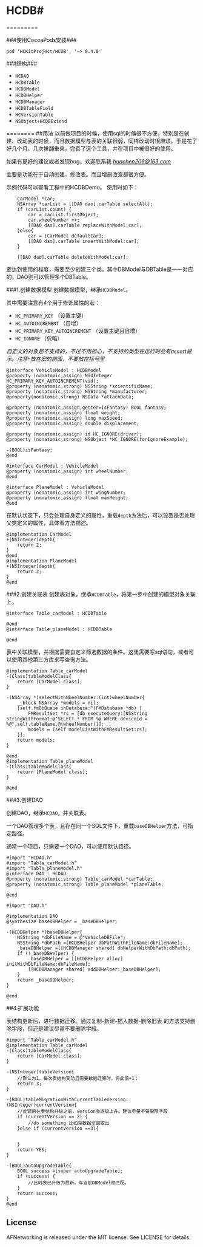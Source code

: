 # HCDB#
=========


###使用CocoaPods安装###

`pod 'HCKitProject/HCDB', '~> 0.4.0'`

###结构###
  - `HCDAO`
  - `HCDBTable`
  - `HCDBModel`
  - `HCDBHelper`
  - `HCDBManager`
  - `HCDBTableField`
  - `HCVersionTable`
  - `NSObject+HCDBExtend`
      
      
========
##用法
以前做项目的时候，使用sql的时候很不方便，特别是在创建、改动表的时候，而且数据模型与表的关联很弱，同样改动时很麻烦。于是花了好几个月，几次推翻重来，完善了这个工具，并在项目中被很好的使用。

如果有更好的建议或者发现bug，欢迎联系我  *huachen206@163.com*

主要是功能在于自动创建，修改表。而且增删改查都很方便。

示例代码可以查看工程中的HCDBDemo。
使用时如下：


```
    CarModel *car;
    NSArray *carList = [[DAO dao].carTable selectAll];
    if (carList.count) {
        car = carList.firstObject;
        car.wheelNumber ++;
        [[DAO dao].carTable replaceWithModel:car];
    }else{
        car = [CarModel defaultCar];
        [[DAO dao].carTable insertWithModel:car];
    }

    [[DAO dao].carTable deleteWithModel:car];

```

要达到使用的程度，需要至少创建三个类。其中DBModel与DBTable是一一对应的。DAO则可以管理多个DBTable。

###1.创建数据模型
创建数据模型，继承`HCDBModel`。

其中需要注意有4个用于修饰属性的宏：

 - `HC_PRIMARY_KEY`  （设置主键）
 - `HC_AUTOINCREMENT` （自增）
 - `HC_PRIMARY_KEY_AUTOINCREMENT` （设置主键且自增）
 - `HC_IGNORE` （忽略）
 
 
 
 *自定义的对象是不支持的，不过不用担心，不支持的类型在运行时会有assert提示。注意`*`放在宏的前面，不要放在括号里*
 
```
@interface VehicleModel : HCDBModel
@property (nonatomic,assign) NSUInteger HC_PRIMARY_KEY_AUTOINCREMENT(vid);
@property (nonatomic,strong) NSString *scientificName;
@property (nonatomic,strong) NSString *manufacturer;
@property(nonatomic,strong) NSData *attachData;

@property (nonatomic,assign,getter=isFantasy) BOOL fantasy;
@property (nonatomic,assign) float weight;
@property (nonatomic,assign) long maxSpeed;
@property (nonatomic,assign) double displacement;

@property (nonatomic,assign) id HC_IGNORE(driver);
@property (nonatomic,strong) NSObject *HC_IGNORE(forIgnoreExample);

-(BOOL)isFantasy;
@end

@interface CarModel : VehicleModel
@property (nonatomic,assign) int wheelNumber;
@end

@interface PlaneModel : VehicleModel
@property (nonatomic,assign) int wingNumber;
@property (nonatomic,assign) float maxHeight;
@end

```

在默认状态下，只会处理自身定义的属性，重载`depth`方法后，可以设置是否处理父类定义的属性，具体看方法描述。

```
@implementation CarModel
+(NSInteger)depth{
    return 2;
}
@end
@implementation PlaneModel
+(NSInteger)depth{
    return 2;
}
@end
```

###2.创建关联表
创建表对象，继承`HCDBTable`，将第一步中创建的模型对象关联上。

```
@interface Table_carModel : HCDBTable

@end
@interface Table_planeModel : HCDBTable

@end
```
表中关联模型，并根据需要自定义筛选数据的条件。这里需要写sql语句，或者可以使用其他第三方库来写查询方法。

```
@implementation Table_carModel
-(Class)tableModelClass{
    return [CarModel class];
}

-(NSArray *)selectWithWheelNumber:(int)wheelNumber{
    __block NSArray *models = nil;
    [self.fmDbQueue inDatabase:^(FMDatabase *db) {
        FMResultSet *rs = [db executeQuery:[NSString stringWithFormat:@"SELECT * FROM %@ WHERE deviceId = %@",self.tableName,@(wheelNumber)]];
        models = [self modelListWithFMResultSet:rs];
    }];
    return models;
}

@end
@implementation Table_planeModel
-(Class)tableModelClass{
    return [PlaneModel class];
}

@end

```

###3.创建DAO

创建DAO，继承`HCDAO`，并关联表。

一个DAO管理多个表，且存在同一个SQL文件下，重载`baseDBHelper`方法，可指定路径。

通常一个项目，只需要一个DAO，可以使用默认路径。



```
#import "HCDAO.h"
#import "Table_carModel.h"
#import "Table_planeModel.h"
@interface DAO : HCDAO
@property (nonatomic,strong) Table_carModel *carTable;
@property (nonatomic,strong) Table_planeModel *planeTable;

@end

#import "DAO.h"

@implementation DAO
@synthesize baseDBHelper = _baseDBHelper;

-(HCDBHelper *)baseDBHelper{
    NSString *dbFileName = @"VehicleDBFile";
    NSString *dbPath =[HCDBHelper dbPathWithFileName:dbFileName];
    _baseDBHelper =[[HCDBManager shared] dbHelperWithDbPath:dbPath];
    if (!_baseDBHelper) {
        _baseDBHelper = [[HCDBHelper alloc] initWithDbFileName:dbFileName];
        [[HCDBManager shared] addDBHelper:_baseDBHelper];
    }
    return _baseDBHelper;
}

@end

```

##4.扩展功能

表结构更新后，进行数据迁移。通过复制-新建-插入数据-删除旧表 的方法支持删除字段，但还是建议尽量不要删除字段。


```
#import "Table_carModel.h"
@implementation Table_carModel
-(Class)tableModelClass{
    return [CarModel class];
}

-(NSInteger)tableVersion{
    //默认为1，每次表结构变动且需要数据迁移时，将此值+1；
    return 3;
}

-(BOOL)tableMigrationWithCurrentTableVersion:(NSInteger)currentVersion{
    //此调用在表结构升级之前，version会逐级上升。建议尽量不要删除字段
    if (currentVersion == 2) {
        //do something 比如将数据全部取出
    }else if (currentVersion ==3){
        
        
    }
    return YES;
}

-(BOOL)autoUpgradeTable{
    BOOL success =[super autoUpgradeTable];
    if (success) {
        //此时表已升级为最新，与当前DBModel相匹配。
    }
    return success;
}
@end

```



## License

AFNetworking is released under the MIT license. See LICENSE for details.

